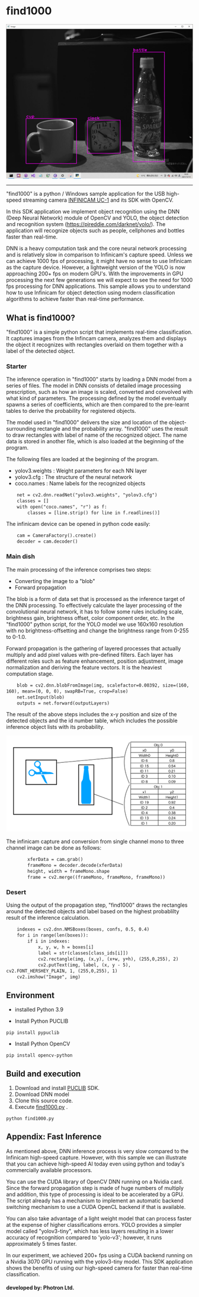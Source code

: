 # find1000

![app](image/find1000_01.png)
<hr>

"find1000" is a python / Windows sample application for the USB high-speed streaming camera [INFINICAM UC-1](https://www.photron.co.jp/products/hsvcam/infinicam/) and its SDK with OpenCV.

In this SDK application we implement object recognition using the DNN (Deep Neural Network) module of OpenCV and YOLO, the object detection and recognition system (https://pjreddie.com/darknet/yolo/). The application will recognize objects such as people, cellphones and bottles faster than real-time. 

DNN is a heavy computation task and the core neural network processing and is relatively slow in comparison to Infinicam's capture speed. Unless we can achieve 1000 fps of processing, it might have no sense to use Infinicam as the capture device. However, a lightweight version of the YOLO is now approaching 200+ fps on modern GPU's. With the improvements in GPU processing the next few generations we will expect to see the need for 1000 fps processing for DNN applications. This sample allows you to understand how to use Infinicam for object detection using modern classification algorithms to achieve faster than real-time performance.

## What is find1000?
"find1000" is a simple python script that implements real-time classification. It captures images from the Infincam camera, analyzes them and displays the object it recognizes with rectangles overlaid on them together with a label of the detected object. 
### Starter
The inference operation in "find1000" starts by loading a DNN model from a series of files. The model in DNN consists of detailed image processing prescription, such as how an image is scaled, converted and convolved with what kind of parameters. The processing defined by the model eventually spawns a series of coefficients, which are then compared to the pre-learnt tables to derive the probability for registered objects.

The model used in "find1000" delivers the size and location of the object-surrounding rectangle and the probability array. "find1000" uses the result to draw rectangles with label of name of the recognized object. The name data is stored in another file, which is also loaded at the beginning of the program.

The following files are loaded at the beginning of the program.

 - yolov3.weights : Weight parameters for each NN layer
 - yolov3.cfg : The structure of the neural network
 - coco.names : Name labels for the recognized objects

```
	net = cv2.dnn.readNet("yolov3.weights", "yolov3.cfg")
	classes = []
	with open("coco.names", "r") as f:
		classes = [line.strip() for line in f.readlines()] 
```

The infinicam device can be opened in python code easily:
```
	cam = CameraFactory().create()
	decoder = cam.decoder()
```
### Main dish
The main processing of the inference comprises two steps:

 - Converting the image to a "blob"
 - Forward propagation

The blob is a form of data set that is processed as the inference target of the DNN processing. To effectively calculate the layer processing of the convolutional neural network, it has to follow some rules including scale, brightness gain, brightness offset, color component order, etc. In the "find1000" python script, for the YOLO model we use 160x160 resolution with no brightness-offsetting and change the brightness range from 0-255 to 0-1.0.

Forward propagation is the gathering of layered processes that actually multiply and add pixel values with pre-defined filters. Each layer has different roles such as feature enhancement, position adjustment, image normalization and deriving the feature vectors. It is the heaviest computation stage.
```
	blob = cv2.dnn.blobFromImage(img, scalefactor=0.00392, size=(160, 160), mean=(0, 0, 0), swapRB=True, crop=False)
	net.setInput(blob)
	outputs = net.forward(outputLayers)
```

The result of the above steps includes the x-y position and size of the detected objects and the id number table, which includes the possible inference object lists with its probability.

![app](image/dnnoutput.png)

The infinicam capture and conversion from single channel mono to three channel image can be done as follows:
```
		xferData = cam.grab()
		frameMono = decoder.decode(xferData)
		height, width = frameMono.shape
		frame = cv2.merge((frameMono, frameMono, frameMono))
```
### Desert
Using the output of the propagation step, "find1000" draws the rectangles around the detected objects and label based on the highest probablilty result of the inference calculation.
```
	indexes = cv2.dnn.NMSBoxes(boxes, confs, 0.5, 0.4)
	for i in range(len(boxes)):
		if i in indexes:
			x, y, w, h = boxes[i]
			label = str(classes[class_ids[i]])
			cv2.rectangle(img, (x,y), (x+w, y+h), (255,0,255), 2)
			cv2.putText(img, label, (x, y - 5), cv2.FONT_HERSHEY_PLAIN, 1, (255,0,255), 1)
	cv2.imshow("Image", img)
```

## Environment
* installed Python 3.9

* Install Python PUCLIB
```
pip install pypuclib
```
* Install Python OpenCV
```
pip install opencv-python
```
## Build and execution
1. Download and install [PUCLIB](https://www.photron.co.jp/products/hsvcam/infinicam/tech.html) SDK.
2. Download DNN model
3. Clone this source code.
4. Execute [find1000.py](https://github.com/infinicam/find1000/master/find1000.py) .

```
python find1000.py
```

## Appendix: Fast Inference

As mentioned above, DNN inference process is very slow compared to the Infinicam high-speed capture. However, with this sample we can illustrate that you can achieve high-speed AI today even using python and today's commercially available processors.

You can use the CUDA library of OpenCV DNN running on a Nvidia card. Since the forward propagation step is made of huge numbers of multiply and addition, this type of processing is ideal to be accelerated by a GPU. The script already has a mechanism to implement an automatic backend switching mechanism to use a CUDA OpenCL backend if that is available.

You can also take advantage of a light weight model that can process faster at the expense of higher classifications errors. YOLO provides a simpler model called "yolov3-tiny", which has less layers resulting in a lower accuracy of recognition compared to 'yolo-v3'; however, it runs approximately 5 times faster.

In our experiment, we achieved 200+ fps using a CUDA backend running on a Nvidia 3070 GPU running with the yolov3-tiny model. This SDK application shows the benefits of using our high-speed camera for faster than real-time classification.

#### developed by: Photron Ltd.
